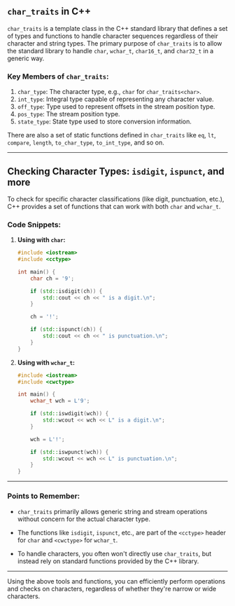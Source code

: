 ## `char_traits` in C++

`char_traits` is a template class in the C++ standard library that defines a set of types and functions to handle character sequences regardless of their character and string types. The primary purpose of `char_traits` is to allow the standard library to handle `char`, `wchar_t`, `char16_t`, and `char32_t` in a generic way.

### Key Members of `char_traits`:

1. `char_type`: The character type, e.g., `char` for `char_traits<char>`.
2. `int_type`: Integral type capable of representing any character value.
3. `off_type`: Type used to represent offsets in the stream position type.
4. `pos_type`: The stream position type.
5. `state_type`: State type used to store conversion information.

There are also a set of static functions defined in `char_traits` like `eq`, `lt`, `compare`, `length`, `to_char_type`, `to_int_type`, and so on.

---

## Checking Character Types: `isdigit`, `ispunct`, and more

To check for specific character classifications (like digit, punctuation, etc.), C++ provides a set of functions that can work with both `char` and `wchar_t`.

### Code Snippets:

1. **Using with `char`:**

    ```cpp
    #include <iostream>
    #include <cctype>

    int main() {
        char ch = '9';

        if (std::isdigit(ch)) {
            std::cout << ch << " is a digit.\n";
        }

        ch = '!';

        if (std::ispunct(ch)) {
            std::cout << ch << " is punctuation.\n";
        }
    }
    ```

2. **Using with `wchar_t`:**

    ```cpp
    #include <iostream>
    #include <cwctype>

    int main() {
        wchar_t wch = L'9';

        if (std::iswdigit(wch)) {
            std::wcout << wch << L" is a digit.\n";
        }

        wch = L'!';

        if (std::iswpunct(wch)) {
            std::wcout << wch << L" is punctuation.\n";
        }
    }
    ```

---

### Points to Remember:

- `char_traits` primarily allows generic string and stream operations without concern for the actual character type.

- The functions like `isdigit`, `ispunct`, etc., are part of the `<cctype>` header for `char` and `<cwctype>` for `wchar_t`.

- To handle characters, you often won't directly use `char_traits`, but instead rely on standard functions provided by the C++ library.

---

Using the above tools and functions, you can efficiently perform operations and checks on characters, regardless of whether they're narrow or wide characters.
